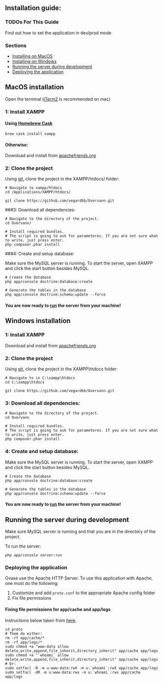 ## Installation guide:

### TODOs For This Guide

Find out how to set the application in dev/prod mode

### Sections

- [Installing on MacOS](#macos-installation)
- [Installing on Windows](#windows-installation)
- [Running the server during development](#running-the-server-during-development)
- [Deploying the application](#deploying-the-application)

## MacOS installation

Open the terminal ([iTerm2](https://www.iterm2.com) is recommended on mac)

### 1: Install XAMPP

#### Using [Homebrew Cask](https://caskroom.github.io)

```
brew cask install xampp
```

#### Otherwise:

Download and install from [apachefriends.org](https://www.apachefriends.org/download.html)


### 2: Clone the project

Using [git](https://git-scm.com/doc), clone the project in the XAMPP/htdocs/ folder:

```
# Navigate to xampp/htdocs
cd /Applications/XAMPP/htdocs/

git clone https://github.com/vegardbb/Overvann.git
```


###3: Download all dependencies:
```
# Navigate to the directory of the project.
cd Overvann/

# Install required bundles.
# The script is going to ask for parameteres. If you are not sure what to write, just press enter.
php composer.phar install
```

###4: Create and setup database:

Make sure the MySQL server is running. To start the server, open XAMPP and click the start button besides MySQL. 

```
# Create the database
php app/console doctrine:database:create

# Generate the tables in the database
php app/console doctrine:schema:update --force
```

#### You are now ready to [run](#run) the server from your machine!

## Windows installation

### 1: Install XAMPP
Download and install from [apachefriends.org](https://www.apachefriends.org/download.html)


### 2: Clone the project

Using [git](https://git-scm.com/doc), clone the project in the XAMPP\htdocs folder:

```
# Navigate to in C:\xampp\htdocs
cd C:\xampp\htdocs

git clone https://github.com/vegardbb/Overvann.git
```


### 3: Download all dependencies:
```
# Navigate to the directory of the project.
cd Overvann

# Install required bundles.
# The script is going to ask for parameteres. If you are not sure what to write, just press enter.
php composer.phar install
```

### 4: Create and setup database:

Make sure the MySQL server is running. To start the server, open XAMPP and click the start button besides MySQL. 

```
# Create the database
php app/console doctrine:database:create

# Generate the tables in the database
php app/console doctrine:schema:update --force
```

#### You are now ready to [run](#run) the server from your machine!

## Running the server during development

Make sure MySQL server is running and that you are in the directory of the project.

To run the server:
```
php app/console server:run
```

### Deploying the application

Ovase use the Apache HTTP Server. To use this application with Apache, one must do the following:

1. Customize and add `proto.conf` to the appropriate Apache config folder
2. Fix file permissions

#### Fixing file permissions for app/cache and app/logs

Instructions below taken from [here](http://symfony.com/doc/2.0/book/installation.html#configuration-and-setup).

```
cd proto
# Them do either: 
rm -rf app/cache/*
rm -rf app/logs/*
sudo chmod +a "www-data allow delete,write,append,file_inherit,directory_inherit" app/cache app/logs
sudo chmod +a "`whoami` allow delete,write,append,file_inherit,directory_inherit" app/cache app/logs
# Or:
sudo setfacl -R -m u:www-data:rwX -m u:`whoami`:rwX app/cache app/logs
sudo setfacl -dR -m u:www-data:rwx -m u:`whoami`:rwx app/cache app/logs
```

